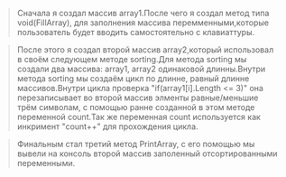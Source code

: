 >Сначала я создал массив array1.После чего я создал метод типа void(FillArray), для заполнения массива перемменными,которые пользователь будет вводить самостоятельно с клавиаттуры.

>После этого я создал второй массив array2,который использовал в своём следующем методе sorting.Для метода sorting  мы создали два массива: array1, array2 одинаковой длинны.Внутри метода sorting мы создаём цикл по длинне, равный длинне массивов.Внутри цикла проверка "if(array1[i].Length <= 3)" она перезаписывает во второй массив элменты равные/меньшие трём символам, с помощью ранне созданной в этом методе переменной count.Так же переменная count используется как инкримент "count++" для прохождения цикла.

>Финальным стал третий метод PrintArray, с его помощью мы вывели на консоль второй массив заполенный отсортированными переменными.


